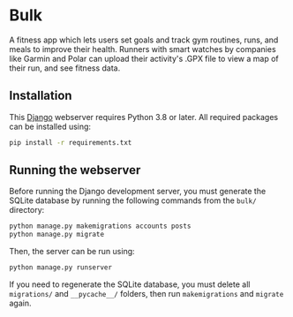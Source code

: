 # Bulk

A fitness app which lets users set goals and track gym routines, runs, and meals to improve their health. Runners with smart watches by companies like Garmin and Polar can upload their activity's .GPX file to view a map of their run, and see fitness data.

## Installation

This [Django](https://www.djangoproject.com/) webserver requires Python 3.8 or later. All required packages can be installed using:

```Bash
pip install -r requirements.txt
```

## Running the webserver

Before running the Django development server, you must generate the SQLite database by running the following commands from the `bulk/` directory:

```Bash
python manage.py makemigrations accounts posts
python manage.py migrate
```

Then, the server can be run using:

```Bash
python manage.py runserver
```

If you need to regenerate the SQLite database, you must delete all `migrations/` and `__pycache__/` folders, then run `makemigrations` and `migrate` again.
